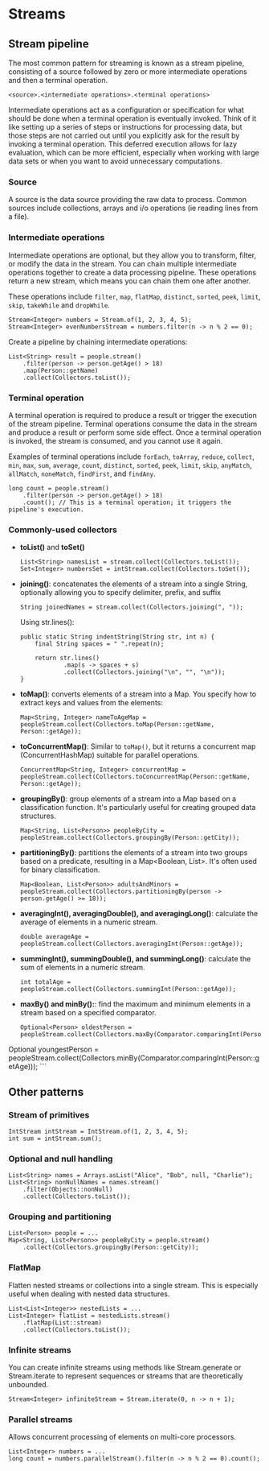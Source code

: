 # Streams

## Stream pipeline

The most common pattern for streaming is known as a stream pipeline, consisting of a source followed by zero or more intermediate operations and then a terminal operation.

```
<source>.<intermediate operations>.<terminal operations>
```

Intermediate operations act as a configuration or specification for what should be done when a terminal operation is eventually invoked. Think of it like setting up a series of steps or instructions for processing data, but those steps are not carried out until you explicitly ask for the result by invoking a terminal operation. This deferred execution allows for lazy evaluation, which can be more efficient, especially when working with large data sets or when you want to avoid unnecessary computations.


### Source

A source is the data source providing the raw data to process. Common sources include collections, arrays and i/o operations (ie reading lines from a file).

### Intermediate operations

Intermediate operations are optional, but they allow you to transform, filter, or modify the data in the stream. You can chain multiple intermediate operations together to create a data processing pipeline. These operations return a new stream, which means you can chain them one after another.

These operations include `filter`, `map`, `flatMap`, `distinct`, `sorted`, `peek`, `limit`, `skip`, `takeWhile` and `dropWhile`.

```
Stream<Integer> numbers = Stream.of(1, 2, 3, 4, 5);
Stream<Integer> evenNumbersStream = numbers.filter(n -> n % 2 == 0);
```

Create a pipeline by chaining intermediate operations:

```
List<String> result = people.stream()
    .filter(person -> person.getAge() > 18)
    .map(Person::getName)
    .collect(Collectors.toList());
```

### Terminal operation

A terminal operation is required to produce a result or trigger the execution of the stream pipeline. Terminal operations consume the data in the stream and produce a result or perform some side effect. Once a terminal operation is invoked, the stream is consumed, and you cannot use it again.

Examples of terminal operations include `forEach`, `toArray`, `reduce`, `collect`, `min`, `max`, `sum`, `average`, `count`, `distinct`, `sorted`, `peek`, `limit`, `skip`, `anyMatch`, `allMatch`, `noneMatch`, `findFirst`, and `findAny`.

```
long count = people.stream()
    .filter(person -> person.getAge() > 18)
    .count(); // This is a terminal operation; it triggers the pipeline's execution.
```

### Commonly-used collectors

* **toList()** and **toSet()**

	```
	List<String> namesList = stream.collect(Collectors.toList());
	Set<Integer> numbersSet = intStream.collect(Collectors.toSet());
	```
	
* **joining()**: concatenates the elements of a stream into a single String, optionally allowing you to specify delimiter, prefix, and suffix

	```
	String joinedNames = stream.collect(Collectors.joining(", "));
	```
	
	Using str.lines():
	
	```
    public static String indentString(String str, int n) {
        final String spaces = " ".repeat(n);

        return str.lines()
                .map(s -> spaces + s)
                .collect(Collectors.joining("\n", "", "\n"));
    }
    ```
	
* **toMap()**: converts elements of a stream into a Map. You specify how to extract keys and values from the elements:

	```
	Map<String, Integer> nameToAgeMap = peopleStream.collect(Collectors.toMap(Person::getName, Person::getAge));
	```

* **toConcurrentMap()**: Similar to `toMap()`, but it returns a concurrent map (ConcurrentHashMap) suitable for parallel operations.

	```
	ConcurrentMap<String, Integer> concurrentMap = peopleStream.collect(Collectors.toConcurrentMap(Person::getName, Person::getAge));
	```
	
* **groupingBy()**: group elements of a stream into a Map based on a classification function. It's particularly useful for creating grouped data structures.

	```
	Map<String, List<Person>> peopleByCity = peopleStream.collect(Collectors.groupingBy(Person::getCity));
	```	
	
* **partitioningBy()**: partitions the elements of a stream into two groups based on a predicate, resulting in a Map<Boolean, List<T>>. It's often used for binary classification.

	```
	Map<Boolean, List<Person>> adultsAndMinors = peopleStream.collect(Collectors.partitioningBy(person -> person.getAge() >= 18));
	```	
	
* **averagingInt(), averagingDouble(), and averagingLong()**: calculate the average of elements in a numeric stream.

	```
	double averageAge = peopleStream.collect(Collectors.averagingInt(Person::getAge));
	```			

* **summingInt(), summingDouble(), and summingLong()**: calculate the sum of elements in a numeric stream.
	```
	int totalAge = peopleStream.collect(Collectors.summingInt(Person::getAge));
	```		

* **maxBy() and minBy():**:  find the maximum and minimum elements in a stream based on a specified comparator.
	```
	Optional<Person> oldestPerson = peopleStream.collect(Collectors.maxBy(Comparator.comparingInt(Person::getAge)));
Optional<Person> youngestPerson = peopleStream.collect(Collectors.minBy(Comparator.comparingInt(Person::getAge)));
	```	
	
## Other patterns

### Stream of primitives

```
IntStream intStream = IntStream.of(1, 2, 3, 4, 5);
int sum = intStream.sum();
```

### Optional and null handling

```
List<String> names = Arrays.asList("Alice", "Bob", null, "Charlie");
List<String> nonNullNames = names.stream()
    .filter(Objects::nonNull)
    .collect(Collectors.toList());
```

### Grouping and partitioning

```
List<Person> people = ...
Map<String, List<Person>> peopleByCity = people.stream()
    .collect(Collectors.groupingBy(Person::getCity));
```

### FlatMap

Flatten nested streams or collections into a single stream. This is especially useful when dealing with nested data structures.

```
List<List<Integer>> nestedLists = ...
List<Integer> flatList = nestedLists.stream()
    .flatMap(List::stream)
    .collect(Collectors.toList());
```

### Infinite streams

You can create infinite streams using methods like Stream.generate or Stream.iterate to represent sequences or streams that are theoretically unbounded.

```
Stream<Integer> infiniteStream = Stream.iterate(0, n -> n + 1);
```

### Parallel streams

Allows concurrent processing of elements on multi-core processors.

```
List<Integer> numbers = ...
long count = numbers.parallelStream().filter(n -> n % 2 == 0).count();
```